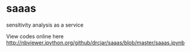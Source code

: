 # saaas
sensitivity analysis as a service

View codes online here http://nbviewer.ipython.org/github/drcjar/saaas/blob/master/saaas.ipynb
